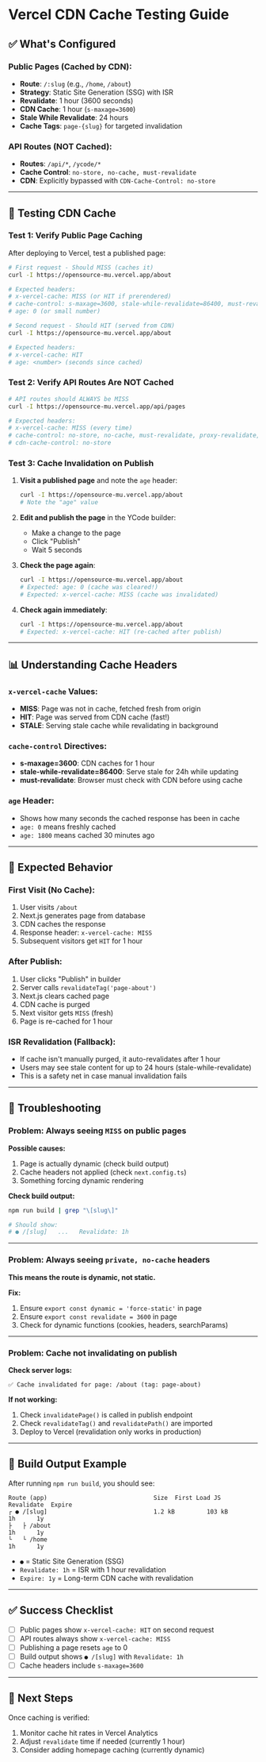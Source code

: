 # Vercel CDN Cache Testing Guide

## ✅ What's Configured

### Public Pages (Cached by CDN):
- **Route**: `/:slug` (e.g., `/home`, `/about`)
- **Strategy**: Static Site Generation (SSG) with ISR
- **Revalidate**: 1 hour (3600 seconds)
- **CDN Cache**: 1 hour (`s-maxage=3600`)
- **Stale While Revalidate**: 24 hours
- **Cache Tags**: `page-{slug}` for targeted invalidation

### API Routes (NOT Cached):
- **Routes**: `/api/*`, `/ycode/*`
- **Cache Control**: `no-store, no-cache, must-revalidate`
- **CDN**: Explicitly bypassed with `CDN-Cache-Control: no-store`

---

## 🧪 Testing CDN Cache

### Test 1: Verify Public Page Caching

After deploying to Vercel, test a published page:

```bash
# First request - Should MISS (caches it)
curl -I https://opensource-mu.vercel.app/about

# Expected headers:
# x-vercel-cache: MISS (or HIT if prerendered)
# cache-control: s-maxage=3600, stale-while-revalidate=86400, must-revalidate
# age: 0 (or small number)
```

```bash
# Second request - Should HIT (served from CDN)
curl -I https://opensource-mu.vercel.app/about

# Expected headers:
# x-vercel-cache: HIT
# age: <number> (seconds since cached)
```

### Test 2: Verify API Routes Are NOT Cached

```bash
# API routes should ALWAYS be MISS
curl -I https://opensource-mu.vercel.app/api/pages

# Expected headers:
# x-vercel-cache: MISS (every time)
# cache-control: no-store, no-cache, must-revalidate, proxy-revalidate, max-age=0
# cdn-cache-control: no-store
```

### Test 3: Cache Invalidation on Publish

1. **Visit a published page** and note the `age` header:
   ```bash
   curl -I https://opensource-mu.vercel.app/about
   # Note the "age" value
   ```

2. **Edit and publish the page** in the YCode builder:
   - Make a change to the page
   - Click "Publish"
   - Wait 5 seconds

3. **Check the page again**:
   ```bash
   curl -I https://opensource-mu.vercel.app/about
   # Expected: age: 0 (cache was cleared!)
   # Expected: x-vercel-cache: MISS (cache was invalidated)
   ```

4. **Check again immediately**:
   ```bash
   curl -I https://opensource-mu.vercel.app/about
   # Expected: x-vercel-cache: HIT (re-cached after publish)
   ```

---

## 📊 Understanding Cache Headers

### `x-vercel-cache` Values:
- **MISS**: Page was not in cache, fetched fresh from origin
- **HIT**: Page was served from CDN cache (fast!)
- **STALE**: Serving stale cache while revalidating in background

### `cache-control` Directives:
- **s-maxage=3600**: CDN caches for 1 hour
- **stale-while-revalidate=86400**: Serve stale for 24h while updating
- **must-revalidate**: Browser must check with CDN before using cache

### `age` Header:
- Shows how many seconds the cached response has been in cache
- `age: 0` means freshly cached
- `age: 1800` means cached 30 minutes ago

---

## 🎯 Expected Behavior

### First Visit (No Cache):
1. User visits `/about`
2. Next.js generates page from database
3. CDN caches the response
4. Response header: `x-vercel-cache: MISS`
5. Subsequent visitors get `HIT` for 1 hour

### After Publish:
1. User clicks "Publish" in builder
2. Server calls `revalidateTag('page-about')`
3. Next.js clears cached page
4. CDN cache is purged
5. Next visitor gets `MISS` (fresh)
6. Page is re-cached for 1 hour

### ISR Revalidation (Fallback):
- If cache isn't manually purged, it auto-revalidates after 1 hour
- Users may see stale content for up to 24 hours (stale-while-revalidate)
- This is a safety net in case manual invalidation fails

---

## 🐛 Troubleshooting

### Problem: Always seeing `MISS` on public pages

**Possible causes:**
1. Page is actually dynamic (check build output)
2. Cache headers not applied (check `next.config.ts`)
3. Something forcing dynamic rendering

**Check build output:**
```bash
npm run build | grep "\[slug\]"

# Should show:
# ● /[slug]   ...   Revalidate: 1h
```

---

### Problem: Always seeing `private, no-cache` headers

**This means the route is dynamic, not static.**

**Fix:**
1. Ensure `export const dynamic = 'force-static'` in page
2. Ensure `export const revalidate = 3600` in page
3. Check for dynamic functions (cookies, headers, searchParams)

---

### Problem: Cache not invalidating on publish

**Check server logs:**
```
✅ Cache invalidated for page: /about (tag: page-about)
```

**If not working:**
1. Check `invalidatePage()` is called in publish endpoint
2. Check `revalidateTag()` and `revalidatePath()` are imported
3. Deploy to Vercel (revalidation only works in production)

---

## 📝 Build Output Example

After running `npm run build`, you should see:

```
Route (app)                              Size  First Load JS  Revalidate  Expire
┌ ● /[slug]                              1.2 kB         103 kB          1h      1y
├   ├ /about                                                            1h      1y
└   └ /home                                                             1h      1y
```

- `●` = Static Site Generation (SSG)
- `Revalidate: 1h` = ISR with 1 hour revalidation
- `Expire: 1y` = Long-term CDN cache with revalidation

---

## ✅ Success Checklist

- [ ] Public pages show `x-vercel-cache: HIT` on second request
- [ ] API routes always show `x-vercel-cache: MISS`
- [ ] Publishing a page resets `age` to 0
- [ ] Build output shows `● /[slug]` with `Revalidate: 1h`
- [ ] Cache headers include `s-maxage=3600`

---

## 🚀 Next Steps

Once caching is verified:
1. Monitor cache hit rates in Vercel Analytics
2. Adjust `revalidate` time if needed (currently 1 hour)
3. Consider adding homepage caching (currently dynamic)


